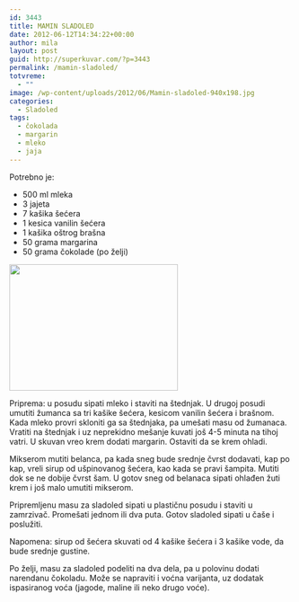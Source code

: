 ```yaml
---
id: 3443
title: MAMIN SLADOLED
date: 2012-06-12T14:34:22+00:00
author: mila
layout: post
guid: http://superkuvar.com/?p=3443
permalink: /mamin-sladoled/
totvreme:
  - ""
image: /wp-content/uploads/2012/06/Mamin-sladoled-940x198.jpg
categories:
  - Sladoled
tags:
  - čokolada
  - margarin
  - mleko
  - jaja
---
```

Potrebno je:

  * 500 ml mleka
  * 3 jajeta
  * 7 kašika šećera
  * 1 kesica vanilin šećera
  * 1 kašika oštrog brašna
  * 50 grama margarina
  * 50 grama čokolade (po želji)

<img class="alignnone size-medium wp-image-3444" title="Mamin sladoled" src="//superkuvar.com/wp-content/uploads/2012/06/Mamin-sladoled-300x225.jpg" alt="" width="300" height="225" /> 

Priprema: u posudu sipati mleko i staviti na štednjak. U drugoj posudi umutiti žumanca sa tri kašike šećera, kesicom vanilin šećera i brašnom. Kada mleko provri skloniti ga sa štednjaka, pa umešati masu od žumanaca. Vratiti na štednjak i uz neprekidno mešanje kuvati još 4-5 minuta na tihoj vatri. U skuvan vreo krem dodati margarin. Ostaviti da se krem ohladi.

Mikserom mutiti belanca, pa kada sneg bude srednje čvrst dodavati, kap po kap, vreli sirup od ušpinovanog šećera, kao kada se pravi šampita. Mutiti dok se ne dobije čvrst šam. U gotov sneg od belanaca sipati ohlađen žuti krem i još malo umutiti mikserom.

Pripremljenu masu za sladoled sipati u plastičnu posudu i staviti u zamrzivač. Promešati jednom ili dva puta. Gotov sladoled sipati u čaše i poslužiti.

Napomena: sirup od šećera skuvati od 4 kašike šećera i 3 kašike vode, da bude srednje gustine.

Po želji, masu za sladoled podeliti na dva dela, pa u polovinu dodati narendanu čokoladu. Može se napraviti i voćna varijanta, uz dodatak ispasiranog voća (jagode, maline ili neko drugo voće).
